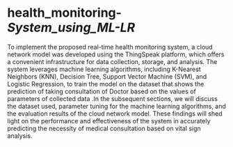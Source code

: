 # health_monitoring-_System_using_ML-LR_
To implement the proposed real-time health monitoring system, a cloud network model was developed using the ThingSpeak platform, which offers a convenient infrastructure for data collection, storage, and analysis. The system leverages machine learning algorithms, including K-Nearest Neighbors (KNN), Decision Tree, Support Vector Machine (SVM), and Logistic Regression, to train the model on the dataset that shows the prediction of taking consultation of Doctor based on the values of parameters of collected data .In the subsequent sections, we will discuss the  dataset used, parameter tuning for the machine learning algorithms, and the evaluation results of the cloud network model. These findings will shed light on the performance and effectiveness of the system in accurately predicting the necessity of medical consultation based on vital sign analysis.
